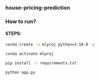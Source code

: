 ### house-pricing-prediction

### How to run?
#### STEPS:

```bash
conda create -n mlproj python=3.10.0 -y 
```

```bash
conda activate mlproj
```


```bash
pip install -r requirements.txt
```

```bash
python app.py
```
